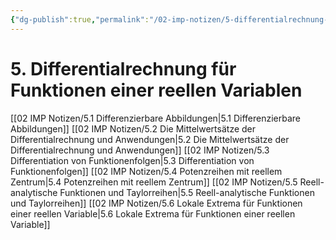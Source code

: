 ```yaml
---
{"dg-publish":true,"permalink":"/02-imp-notizen/5-differentialrechnung-fuer-funktionen-einer-reellen-variablen/"}
---
```


# 5. Differentialrechnung für Funktionen einer reellen Variablen
[[02 IMP Notizen/5.1 Differenzierbare Abbildungen\|5.1 Differenzierbare Abbildungen]]
[[02 IMP Notizen/5.2 Die Mittelwertsätze der Differentialrechnung und Anwendungen\|5.2 Die Mittelwertsätze der Differentialrechnung und Anwendungen]]
[[02 IMP Notizen/5.3 Differentiation von Funktionenfolgen\|5.3 Differentiation von Funktionenfolgen]]
[[02 IMP Notizen/5.4 Potenzreihen mit reellem Zentrum\|5.4 Potenzreihen mit reellem Zentrum]]
[[02 IMP Notizen/5.5 Reell-analytische Funktionen und Taylorreihen\|5.5 Reell-analytische Funktionen und Taylorreihen]]
[[02 IMP Notizen/5.6 Lokale Extrema für Funktionen einer reellen Variable\|5.6 Lokale Extrema für Funktionen einer reellen Variable]]
